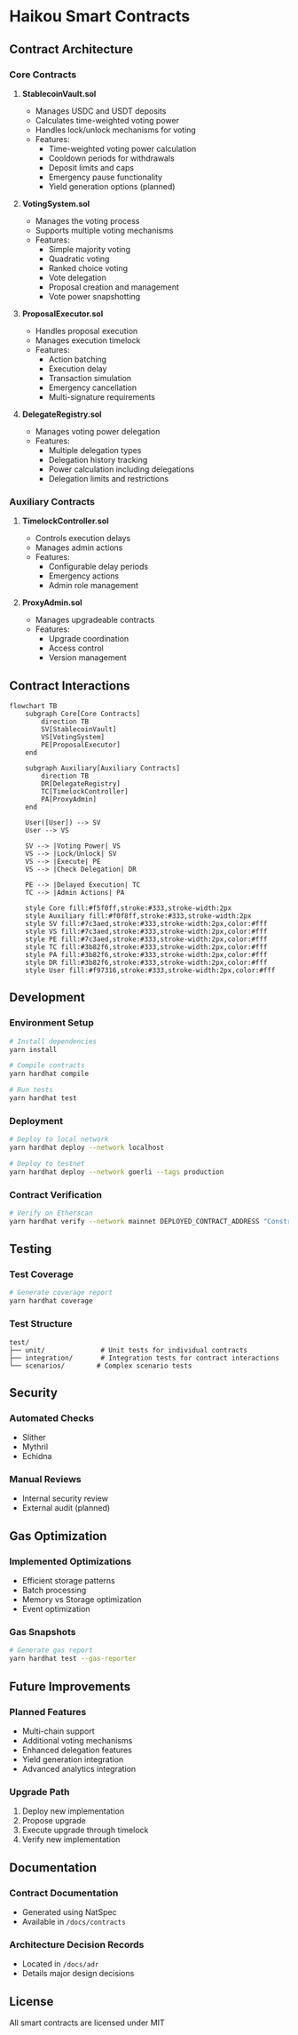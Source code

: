 # Haikou Smart Contracts

## Contract Architecture

### Core Contracts

1. **StablecoinVault.sol**
   - Manages USDC and USDT deposits
   - Calculates time-weighted voting power
   - Handles lock/unlock mechanisms for voting
   - Features:
     - Time-weighted voting power calculation
     - Cooldown periods for withdrawals
     - Deposit limits and caps
     - Emergency pause functionality
     - Yield generation options (planned)

2. **VotingSystem.sol**
   - Manages the voting process
   - Supports multiple voting mechanisms
   - Features:
     - Simple majority voting
     - Quadratic voting
     - Ranked choice voting
     - Vote delegation
     - Proposal creation and management
     - Vote power snapshotting

3. **ProposalExecutor.sol**
   - Handles proposal execution
   - Manages execution timelock
   - Features:
     - Action batching
     - Execution delay
     - Transaction simulation
     - Emergency cancellation
     - Multi-signature requirements

4. **DelegateRegistry.sol**
   - Manages voting power delegation
   - Features:
     - Multiple delegation types
     - Delegation history tracking
     - Power calculation including delegations
     - Delegation limits and restrictions

### Auxiliary Contracts

1. **TimelockController.sol**
   - Controls execution delays
   - Manages admin actions
   - Features:
     - Configurable delay periods
     - Emergency actions
     - Admin role management

2. **ProxyAdmin.sol**
   - Manages upgradeable contracts
   - Features:
     - Upgrade coordination
     - Access control
     - Version management

## Contract Interactions

```mermaid
flowchart TB
    subgraph Core[Core Contracts]
        direction TB
        SV[StablecoinVault]
        VS[VotingSystem]
        PE[ProposalExecutor]
    end
    
    subgraph Auxiliary[Auxiliary Contracts]
        direction TB
        DR[DelegateRegistry]
        TC[TimelockController]
        PA[ProxyAdmin]
    end
    
    User([User]) --> SV
    User --> VS
    
    SV --> |Voting Power| VS
    VS --> |Lock/Unlock| SV
    VS --> |Execute| PE
    VS --> |Check Delegation| DR
    
    PE --> |Delayed Execution| TC
    TC --> |Admin Actions| PA
    
    style Core fill:#f5f0ff,stroke:#333,stroke-width:2px
    style Auxiliary fill:#f0f8ff,stroke:#333,stroke-width:2px
    style SV fill:#7c3aed,stroke:#333,stroke-width:2px,color:#fff
    style VS fill:#7c3aed,stroke:#333,stroke-width:2px,color:#fff
    style PE fill:#7c3aed,stroke:#333,stroke-width:2px,color:#fff
    style TC fill:#3b82f6,stroke:#333,stroke-width:2px,color:#fff
    style PA fill:#3b82f6,stroke:#333,stroke-width:2px,color:#fff
    style DR fill:#3b82f6,stroke:#333,stroke-width:2px,color:#fff
    style User fill:#f97316,stroke:#333,stroke-width:2px,color:#fff
```

## Development

### Environment Setup
```bash
# Install dependencies
yarn install

# Compile contracts
yarn hardhat compile

# Run tests
yarn hardhat test
```

### Deployment
```bash
# Deploy to local network
yarn hardhat deploy --network localhost

# Deploy to testnet
yarn hardhat deploy --network goerli --tags production
```

### Contract Verification
```bash
# Verify on Etherscan
yarn hardhat verify --network mainnet DEPLOYED_CONTRACT_ADDRESS "Constructor arg 1" "Constructor arg 2"
```

## Testing

### Test Coverage
```bash
# Generate coverage report
yarn hardhat coverage
```

### Test Structure
```
test/
├── unit/              # Unit tests for individual contracts
├── integration/       # Integration tests for contract interactions
└── scenarios/        # Complex scenario tests
```

## Security

### Automated Checks
- Slither
- Mythril
- Echidna

### Manual Reviews
- Internal security review
- External audit (planned)

## Gas Optimization

### Implemented Optimizations
- Efficient storage patterns
- Batch processing
- Memory vs Storage optimization
- Event optimization

### Gas Snapshots
```bash
# Generate gas report
yarn hardhat test --gas-reporter
```

## Future Improvements

### Planned Features
- Multi-chain support
- Additional voting mechanisms
- Enhanced delegation features
- Yield generation integration
- Advanced analytics integration

### Upgrade Path
1. Deploy new implementation
2. Propose upgrade
3. Execute upgrade through timelock
4. Verify new implementation

## Documentation

### Contract Documentation
- Generated using NatSpec
- Available in `/docs/contracts`

### Architecture Decision Records
- Located in `/docs/adr`
- Details major design decisions

## License
All smart contracts are licensed under MIT